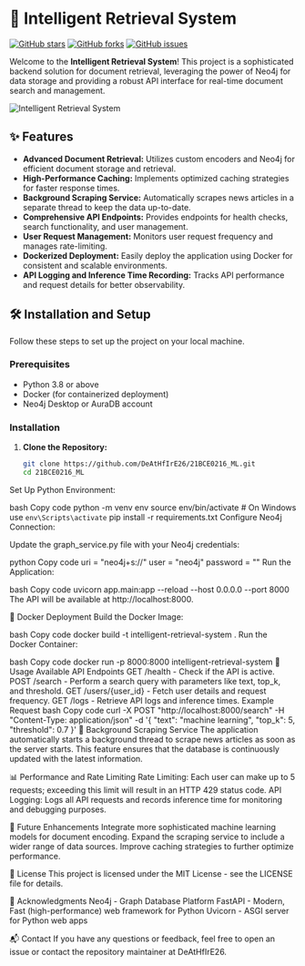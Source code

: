 # 🌟 Intelligent Retrieval System

[![GitHub stars](https://img.shields.io/github/stars/DeAtHfIrE26/21BCE0216_ML?style=social)](https://github.com/DeAtHfIrE26/21BCE0216_ML/stargazers)
[![GitHub forks](https://img.shields.io/github/forks/DeAtHfIrE26/21BCE0216_ML?style=social)](https://github.com/DeAtHfIrE26/21BCE0216_ML/network/members)
[![GitHub issues](https://img.shields.io/github/issues/DeAtHfIrE26/21BCE0216_ML)](https://github.com/DeAtHfIrE26/21BCE0216_ML/issues)

Welcome to the **Intelligent Retrieval System**! This project is a sophisticated backend solution for document retrieval, leveraging the power of Neo4j for data storage and providing a robust API interface for real-time document search and management.

![Intelligent Retrieval System](https://media.giphy.com/media/3ohzdYJK1wAdPWVk88/giphy.gif)

## ✨ Features

- **Advanced Document Retrieval:** Utilizes custom encoders and Neo4j for efficient document storage and retrieval.
- **High-Performance Caching:** Implements optimized caching strategies for faster response times.
- **Background Scraping Service:** Automatically scrapes news articles in a separate thread to keep the data up-to-date.
- **Comprehensive API Endpoints:** Provides endpoints for health checks, search functionality, and user management.
- **User Request Management:** Monitors user request frequency and manages rate-limiting.
- **Dockerized Deployment:** Easily deploy the application using Docker for consistent and scalable environments.
- **API Logging and Inference Time Recording:** Tracks API performance and request details for better observability.

## 🛠️ Installation and Setup

Follow these steps to set up the project on your local machine.

### Prerequisites

- Python 3.8 or above
- Docker (for containerized deployment)
- Neo4j Desktop or AuraDB account

### Installation

1. **Clone the Repository:**

   ```bash
   git clone https://github.com/DeAtHfIrE26/21BCE0216_ML.git
   cd 21BCE0216_ML

Set Up Python Environment:

bash
Copy code
python -m venv env
source env/bin/activate  # On Windows use `env\Scripts\activate`
pip install -r requirements.txt
Configure Neo4j Connection:

Update the graph_service.py file with your Neo4j credentials:

python
Copy code
uri = "neo4j+s://<your-neo4j-uri>"
user = "neo4j"
password = "<your-password>"
Run the Application:

bash
Copy code
uvicorn app.main:app --reload --host 0.0.0.0 --port 8000
The API will be available at http://localhost:8000.

🐳 Docker Deployment
Build the Docker Image:

bash
Copy code
docker build -t intelligent-retrieval-system .
Run the Docker Container:

bash
Copy code
docker run -p 8000:8000 intelligent-retrieval-system
📖 Usage
Available API Endpoints
GET /health - Check if the API is active.
POST /search - Perform a search query with parameters like text, top_k, and threshold.
GET /users/{user_id} - Fetch user details and request frequency.
GET /logs - Retrieve API logs and inference times.
Example Request
bash
Copy code
curl -X POST "http://localhost:8000/search" -H "Content-Type: application/json" -d '{
  "text": "machine learning",
  "top_k": 5,
  "threshold": 0.7
}'
🔄 Background Scraping Service
The application automatically starts a background thread to scrape news articles as soon as the server starts. This feature ensures that the database is continuously updated with the latest information.

📊 Performance and Rate Limiting
Rate Limiting: Each user can make up to 5 requests; exceeding this limit will result in an HTTP 429 status code.
API Logging: Logs all API requests and records inference time for monitoring and debugging purposes.

🚧 Future Enhancements
Integrate more sophisticated machine learning models for document encoding.
Expand the scraping service to include a wider range of data sources.
Improve caching strategies to further optimize performance.

📄 License
This project is licensed under the MIT License - see the LICENSE file for details.

🙏 Acknowledgments
Neo4j - Graph Database Platform
FastAPI - Modern, Fast (high-performance) web framework for Python
Uvicorn - ASGI server for Python web apps

📬 Contact
If you have any questions or feedback, feel free to open an issue or contact the repository maintainer at DeAtHfIrE26.



